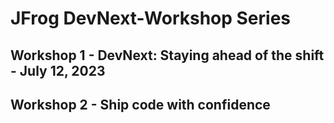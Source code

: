 # JFrog DevNext-Workshop Series

## Workshop 1 - DevNext: Staying ahead of the shift - July 12, 2023

## Workshop 2 - Ship code with confidence 

